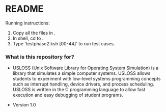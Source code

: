 # README #

Running instructions:
1. Copy all the files in <your directory>.
2. In shell, cd to <your directory>.
3. Type 'testphase2.ksh [00-44]' to run test cases.

### What is this repository for? ###

* USLOSS (Unix Software Library for Operating System Simulation) is a library that simulates a simple computer systems. USLOSS allows students to experiment with low-level systems programming concepts such as interrupt handling, device drivers, and process scheduling. USLOSS is written in the C programming language to allow fast execution and easy debugging of student programs.

* Version 1.0